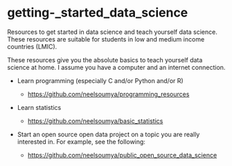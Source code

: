 # getting-_started_data_science


Resources to get started in data science and teach yourself data science. These resources are suitable for students in low and medium income countries (LMIC). 

These resources give you the absolute basics to teach yourself data science at home. I assume you have a computer and an internet connection.

* Learn programming (especially C and/or Python and/or R)

    * https://github.com/neelsoumya/programming_resources 

* Learn statistics

    * https://github.com/neelsoumya/basic_statistics


* Start an open source open data project on a topic you are really interested in. For example, see the following:

    * https://github.com/neelsoumya/public_open_source_data_science
